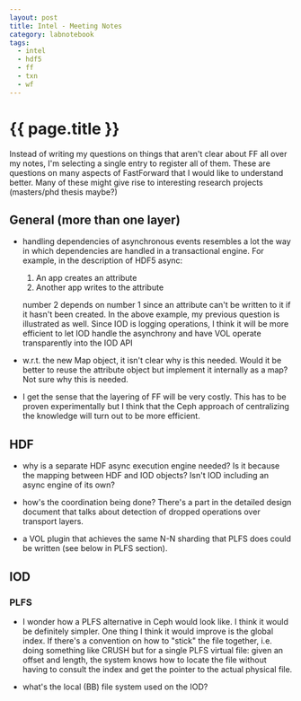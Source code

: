 ```yaml
---
layout: post
title: Intel - Meeting Notes
category: labnotebook
tags:
  - intel
  - hdf5
  - ff
  - txn
  - wf
---
```


# {{ page.title }}

Instead of writing my questions on things that aren't clear about FF all over my notes, I'm 
selecting a single entry to register all of them. These are questions on many aspects of FastForward 
that I would like to understand better. Many of these might give rise to interesting research 
projects (masters/phd thesis maybe?)

## General (more than one layer)

  - handling dependencies of asynchronous events resembles a lot the way in which dependencies are 
    handled in a transactional engine. For example, in the description of HDF5 async:

     1. An app creates an attribute
     2. Another app writes to the attribute

    number 2 depends on number 1 since an attribute can't be written to it if it hasn't been 
    created. In the above example, my previous question is illustrated as well. Since IOD is logging 
    operations, I think it will be more efficient to let IOD handle the asynchrony and have VOL 
    operate transparently into the IOD API

  - w.r.t. the new Map object, it isn't clear why is this needed. Would it be better to reuse the 
    attribute object but implement it internally as a map? Not sure why this is needed.

  - I get the sense that the layering of FF will be very costly. This has to be proven 
    experimentally but I think that the Ceph approach of centralizing the knowledge will turn out to 
    be more efficient.


## HDF

  - why is a separate HDF async execution engine needed? Is it because the mapping between HDF and 
    IOD objects? Isn't IOD including an async engine of its own?

  - how's the coordination being done? There's a part in the detailed design document that talks 
    about detection of dropped operations over transport layers.

  - a VOL plugin that achieves the same N-N sharding that PLFS does could be written (see below in 
    PLFS section).

## IOD

### PLFS

  - I wonder how a PLFS alternative in Ceph would look like. I think it would be definitely simpler. 
    One thing I think it would improve is the global index. If there's a convention on how to 
    "stick" the file together, i.e. doing something like CRUSH but for a single PLFS virtual file: 
    given an offset and length, the system knows how to locate the file without having to consult 
    the index and get the pointer to the actual physical file.

  - what's the local (BB) file system used on the IOD? 

